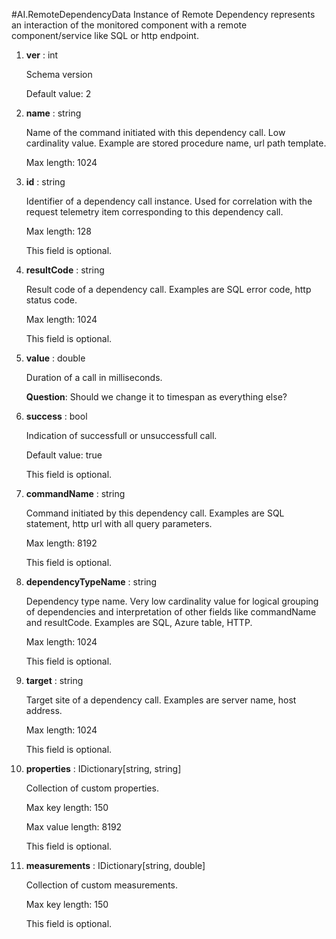 
#AI.RemoteDependencyData
Instance of Remote Dependency represents an interaction of the monitored component with a remote component/service like SQL or http endpoint.

1. **ver** : int

    Schema version
    
    Default value: 2
    
1. **name** : string

    Name of the command initiated with this dependency call. Low cardinality value. Example are stored procedure name, url path template.
    
    Max length: 1024
    
1. **id** : string

    Identifier of a dependency call instance. Used for correlation with the request telemetry item corresponding to this dependency call.
    
    Max length: 128
    
    This field is optional.
    
1. **resultCode** : string

    Result code of a dependency call. Examples are SQL error code, http status code.
    
    Max length: 1024
    
    This field is optional.
    
1. **value** : double

    Duration of a call in milliseconds.
    
    **Question**: Should we change it to timespan as everything else?
    
1. **success** : bool

    Indication of successfull or unsuccessfull call.
    
    Default value: true
    
    This field is optional.
    
1. **commandName** : string

    Command initiated by this dependency call. Examples are SQL statement, http url with all query parameters.
    
    Max length: 8192
    
    This field is optional.
    
1. **dependencyTypeName** : string

    Dependency type name. Very low cardinality value for logical grouping of dependencies and interpretation of other fields like commandName and resultCode. Examples are SQL, Azure table, HTTP.
    
    Max length: 1024
    
    This field is optional.
    
1. **target** : string

    Target site of a dependency call. Examples are server name, host address.
    
    Max length: 1024
    
    This field is optional.
    
1. **properties** : IDictionary[string, string]

    Collection of custom properties.
    
    Max key length: 150
    
    Max value length: 8192
    
    This field is optional.
    
1. **measurements** : IDictionary[string, double]

    Collection of custom measurements.
    
    Max key length: 150
    
    This field is optional.
    

